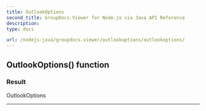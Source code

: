 ```yaml
---
title: OutlookOptions
second_title: GroupDocs.Viewer for Node.js via Java API Reference
description: 
type: docs

url: /nodejs-java/groupdocs.viewer/outlookoptions/outlookoptions/
---
```


## OutlookOptions() function


### Result
OutlookOptions


---


